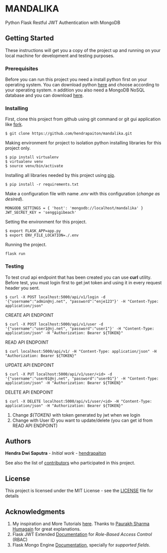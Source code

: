 # MANDALIKA

Python Flask Restful JWT Authentication with MongoDB


## Getting Started

These instructions will get you a copy of the project up and running on your local machine for development 
and testing purposes.

### Prerequisites
Before you can run this project you need a install python first on your operating system.
You can download python [here](https://www.python.org/downloads/) and choose according to your operating system.
n addition you also need a MongoDB NoSQL database and you can download 
[here](https://www.mongodb.com/download-center/community).

### Installing

First, clone this project from github using git command or git gui application like [fork](https://git-fork.com/).
```
$ git clone https://github.com/hendrapaiton/mandalika.git
```

Making environment for project to isolation python installing libraries for this project only.
```
$ pip install virtualenv
$ virtualenv venv
$ source venv/bin/activate
```

Installing all libraries needed by this project using [pip](https://pypi.org/project/pip/).
```
$ pip install -r requirements.txt
```

Make a configuration file with name *.env* with this configuration (_change as desired_).
```
MONGODB_SETTINGS = { 'host': 'mongodb://localhost/mandalika' }
JWT_SECRET_KEY = 'senggigibeach'
```

Setting the environment for this project.
```
$ export FLASK_APP=app.py
$ export ENV_FILE_LOCATION=./.env
``` 

Running the project.
```
flask run
```

### Testing

To test crud api endpoint that has been created you can use **curl** utility. Before test, you must login
first to get jwt token and using it in every request header you sent.
```
$ curl -X POST localhost:5000/api/v1/login -d '{"username":"admin@nj.net", "password":"enje123"}' -H "Content-Type: application/json"
``` 

CREATE API ENDPOINT
```
$ curl -X POST localhost:5000/api/v1/user -d '{"username":"user1@nj.net", "password":"user1"}' -H "Content-Type: application/json" -H "Authorization: Bearer ${TOKEN}"
```

READ API ENDPOINT
```
$ curl localhost:5000/api/v1/ -H "Content-Type: application/json" -H "Authorization: Bearer ${TOKEN}"
```

UPDATE API ENDPOINT
```
$ curl -X PUT localhost:5000/api/v1/user/<id> -d '{"username":"user01@nj.net", "password":"user01"}' -H "Content-Type: application/json" -H "Authorization: Bearer ${TOKEN}"
```

DELETE API ENDPOINT
```
$ curl -X DELETE localhost:5000/api/v1/user/<id> -H "Content-Type: application/json" -H "Authorization: Bearer ${TOKEN}"
```

1. Change *${TOKEN}* with token generated by jwt when we login
2. Change *<id>* with User ID you want to update/delete (you can get id from READ API ENDPOINT)


## Authors

**Hendra Dwi Saputra** - *Initial work* - [hendrapaiton](https://github.com/hendrapaiton)

See also the list of [contributors](https://github.com/your/project/contributors) who participated in this project.


## License

This project is licensed under the MIT License - see the [LICENSE](LICENSE) file for details


## Acknowledgments

1. My inspiration and More Tutorials [here](https://dev.to/paurakhsharma/flask-rest-api-part-0-setup-basic-crud-api-4650).
Thanks to [Paurakh Sharma Humagain](https://dev.to/paurakhsharma) for great explanations.
2. Flask JWT Extended [Documentation](https://flask-jwt-extended.readthedocs.io/en/stable/tokens_from_complex_object/)
for _Role-Based Access Control_ (RBAC)
3. Flask Mongo Engine [Documentation](http://docs.mongoengine.org/projects/flask-mongoengine/en/latest/),
specially for _supported fields_.